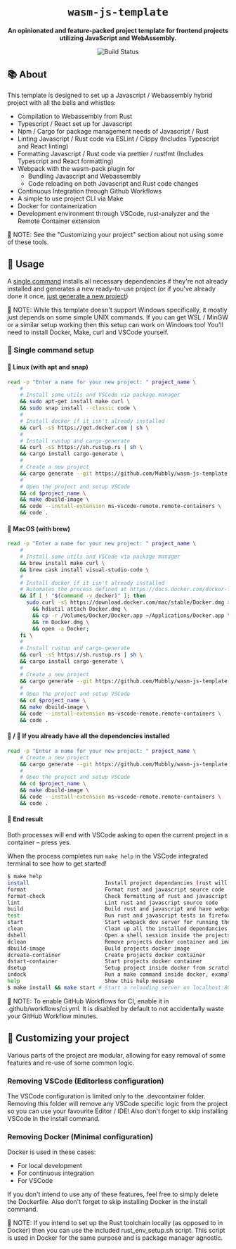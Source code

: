 <div align="center">

  <h1><code>wasm-js-template</code></h1>

  <strong>An opinionated and feature-packed project template for frontend projects utilizing JavaScript and WebAssembly.</strong>

  <p>
    <img src="https://github.com/Mubbly/wasm-js-template/workflows/template_ci/badge.svg" alt="Build Status" /></a>
  </p>
</div>

## 📚 About

This template is designed to set up a Javascript / Webassembly hybrid project with all the bells and whistles:
* Compilation to Webassembly from Rust
* Typescript / React set up for Javascript
* Npm / Cargo for package management needs of Javascript / Rust
* Linting Javascript / Rust code via ESLint / Clippy (Includes Typescript and React linting)
* Formatting Javascript / Rust code via prettier / rustfmt (Includes Typescript and React formatting)
* Webpack with the wasm-pack plugin for
  * Bundling Javascript and Webassembly
  * Code reloading on both Javascript and Rust code changes
* Continuous Integration through Github Workflows
* A simple to use project CLI via Make
* Docker for containerization
* Development environment through VSCode, rust-analyzer and the Remote Container extension

:page_with_curl: NOTE: See the "Customizing your project" section about not using some of these tools.

## 🚴 Usage

A [single command](https://github.com/Mubbly/wasm-js-template#rocket-single-command-setup) installs all necessary dependencies if they're not already installed and generates a new ready-to-use project (or if you've already done it once, [just generate a new project](https://github.com/Mubbly/wasm-js-template#penguin--apple-if-you-already-have-all-the-dependencies-installed))

:page_with_curl: NOTE: While this template doesn't support Windows specifically, it mostly just depends on some simple UNIX commands. If you can get WSL / MinGW or a similar setup working then this setup can work on Windows too! You'll need to install Docker, Make, curl and VSCode yourself.

### :rocket: Single command setup

#### :penguin: Linux (with apt and snap)

```bash
read -p "Enter a name for your new project: " project_name \
    #
    # Install some utils and VSCode via package manager
    && sudo apt-get install make curl \
    && sudo snap install --classic code \
    #
    # Install docker if it isn't already installed
    && curl -sS https://get.docker.com | sh \
    #
    # Install rustup and cargo-generate
    && curl -sS https://sh.rustup.rs | sh \
    && cargo install cargo-generate \
    #
    # Create a new project
    && cargo generate --git https://github.com/Mubbly/wasm-js-template --name $project_name \
    #
    # Open the project and setup VSCode
    && cd $project_name \
    && make dbuild-image \
    && code --install-extension ms-vscode-remote.remote-containers \
    && code .
```

#### :apple: MacOS (with brew)

```bash
read -p "Enter a name for your new project: " project_name \
    #
    # Install some utils and VSCode via package manager
    && brew install make curl \
    && brew cask install visual-studio-code \
    #
    # Install docker if it isn't already installed
    # Automates the process defined at https://docs.docker.com/docker-for-mac/install/
    && if [ ! "$(command -v docker)" ]; then
      sudo curl -sS https://download.docker.com/mac/stable/Docker.dmg > Docker.dmg \
        && hdiutil attach Docker.dmg \
        && cp -r /Volumes/Docker/Docker.app ~/Applications/Docker.app \
        && rm Docker.dmg \
        && open -a Docker;
    fi \
    #
    # Install rustup and cargo-generate
    && curl -sS https://sh.rustup.rs | sh \
    && cargo install cargo-generate \
    #
    # Create a new project
    && cargo generate --git https://github.com/Mubbly/wasm-js-template --name $project_name \
    #
    # Open the project and setup VSCode
    && cd $project_name \
    && make dbuild-image \
    && code --install-extension ms-vscode-remote.remote-containers \
    && code .
```

#### :penguin: / :apple: If you already have all the dependencies installed

```bash
read -p "Enter a name for your new project: " project_name \
    # Create a new project
    && cargo generate --git https://github.com/Mubbly/wasm-js-template --name $project_name \
    #
    # Open the project and setup VSCode
    && cd $project_name \
    && make dbuild-image \
    && code --install-extension ms-vscode-remote.remote-containers \
    && code .
```

#### :checkered_flag: End result

Both processes will end with VSCode asking to open the current project in a container – press yes.

When the process completes run `make help` in the VSCode integrated terminal to see how to get started!
```bash
$ make help
install                        Install project dependancies (rust will install dependancies on build)
format                         Format rust and javascript source code
format-check                   Check formatting of rust and javascript source code
lint                           Lint rust and javascript source code
build                          Build rust and javascript and have webpack bundle everything
test                           Run rust and javascript tests in firefox and chrome
start                          Start webpack dev server for running the application with hot reloading on rust or javascript code changes
clean                          Clean up all the installed dependancies and build artifacts
dshell                         Open a shell session inside the projects docker container
dclean                         Remove projects docker container and image
dbuild-image                   Build projects docker image
dcreate-container              Create projects docker container
dstart-container               Start projects docker container
dsetup                         Setup project inside docker from scratch
indock                         Run a make command inside docker, example usage: make indock cmd=build
help                           Show this help message
$ make install && make start # Start a reloading server on localhost:8080
```

:page_with_curl: NOTE: To enable GitHub Workflows for CI, enable it in .github/workflows/ci.yml. It is disabled by default to not accidentally waste your GitHub Workflow minutes.

## :wrench: Customizing your project

Various parts of the project are modular, allowing for easy removal of some features and re-use of some common logic.

### Removing VSCode (Editorless configuration)

The VSCode configuration is limited only to the .devcontainer folder. Removing this folder will remove any VSCode specific logic from the project so you can use your favourite Editor / IDE! Also don't forget to skip installing VSCode in the install command.

### Removing Docker (Minimal configuration)

Docker is used in these cases:
* For local development
* For continuous integration
* For VSCode 

If you don't intend to use any of these features, feel free to simply delete the Dockerfile. Also don't forget to skip installing Docker in the install command.

:page_with_curl: NOTE: If you intend to set up the Rust toolchain locally (as opposed to in Docker) then you can use the included rust_env_setup.sh script. This script is used in Docker for the same purpose and is package manager agnostic.
